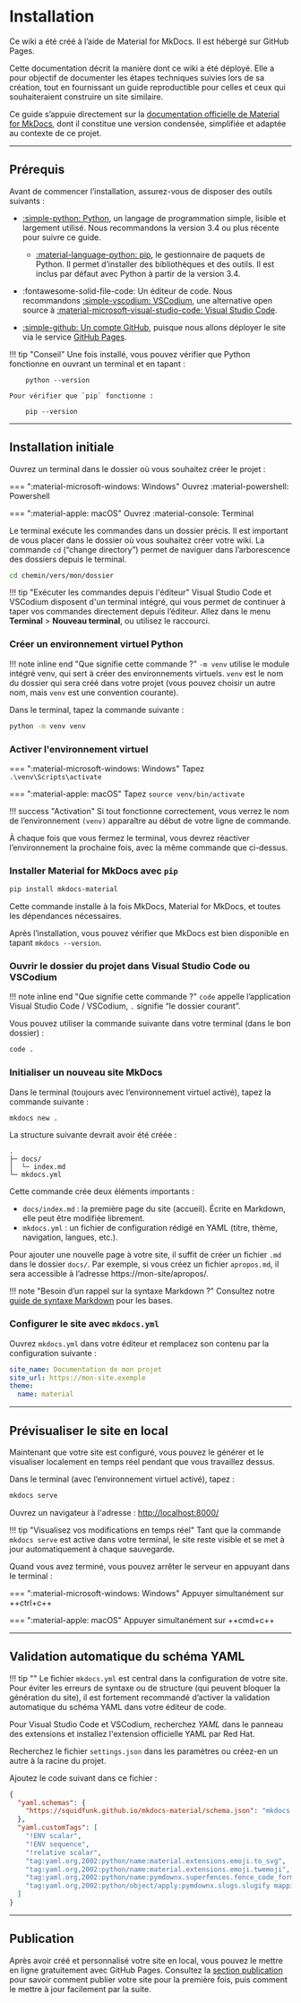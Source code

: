 # Installation

Ce wiki a été créé à l’aide de Material for MkDocs. Il est hébergé sur GitHub Pages.

Cette documentation décrit la manière dont ce wiki a été déployé. Elle a pour objectif de documenter les étapes techniques suivies lors de sa création, tout en fournissant un guide reproductible pour celles et ceux qui souhaiteraient construire un site similaire.

Ce guide s’appuie directement sur la [documentation officielle de Material for MkDocs](https://squidfunk.github.io/mkdocs-material/getting-started/), dont il constitue une version condensée, simplifiée et adaptée au contexte de ce projet.

---

## Prérequis

Avant de commencer l’installation, assurez-vous de disposer des outils suivants :

- [:simple-python: Python](https://www.python.org/downloads/), un langage de programmation simple, lisible et largement utilisé. Nous recommandons la version 3.4 ou plus récente pour suivre ce guide.

    - [:material-language-python: pip](https://pip.pypa.io/en/stable/installation/), le gestionnaire de paquets de Python. Il permet d’installer des bibliothèques et des outils. Il est inclus par défaut avec Python à partir de la version 3.4.

- :fontawesome-solid-file-code: Un éditeur de code. Nous recommandons [:simple-vscodium: VSCodium](https://vscodium.com/), une alternative open source à [:material-microsoft-visual-studio-code: Visual Studio Code](https://code.visualstudio.com/).

- [:simple-github: Un compte GitHub](http://github.com/), puisque nous allons déployer le site via le service [GitHub Pages](https://pages.github.com/).

!!! tip "Conseil"
    Une fois installé, vous pouvez vérifier que Python fonctionne en ouvrant un terminal et en tapant :

        python --version
        
    Pour vérifier que `pip` fonctionne :

        pip --version

---

## Installation initiale

Ouvrez un terminal dans le dossier où vous souhaitez créer le projet :

=== ":material-microsoft-windows: Windows"
    Ouvrez :material-powershell: Powershell

=== ":material-apple: macOS"
    Ouvrez :material-console: Terminal

Le terminal exécute les commandes dans un dossier précis. Il est important de vous placer dans le dossier où vous souhaitez créer votre wiki.
La commande `cd` (“change directory”) permet de naviguer dans l’arborescence des dossiers depuis le terminal.

```bash
cd chemin/vers/mon/dossier
```

!!! tip "Exécuter les commandes depuis l'éditeur"
    Visual Studio Code et VSCodium disposent d'un terminal intégré, qui vous permet de continuer à taper vos commandes directement depuis l’éditeur. Allez dans le menu **Terminal** > **Nouveau terminal**, ou utilisez le raccourci.

### Créer un environnement virtuel Python

!!! note inline end "Que signifie cette commande ?"
    `-m venv` utilise le module intégré venv, qui sert à créer des environnements virtuels.
    `venv` est le nom du dossier qui sera créé dans votre projet (vous pouvez choisir un autre nom, mais `venv` est une convention courante).

Dans le terminal, tapez la commande suivante :

```bash
python -m venv venv
```

### Activer l'environnement virtuel

=== ":material-microsoft-windows: Windows"
    Tapez `.\venv\Scripts\activate`

=== ":material-apple: macOS"
    Tapez `source venv/bin/activate`

!!! success "Activation"
    Si tout fonctionne correctement, vous verrez le nom de l’environnement `(venv)` apparaître au début de votre ligne de commande.

À chaque fois que vous fermez le terminal, vous devrez réactiver l’environnement la prochaine fois, avec la même commande que ci-dessus.

### Installer Material for MkDocs avec `pip`

```bash
pip install mkdocs-material
```

Cette commande installe à la fois MkDocs, Material for MkDocs, et toutes les dépendances nécessaires.

Après l’installation, vous pouvez vérifier que MkDocs est bien disponible en tapant `mkdocs --version`.

### Ouvrir le dossier du projet dans Visual Studio Code ou VSCodium

!!! note inline end "Que signifie cette commande ?"
    `code` appelle l’application Visual Studio Code / VSCodium, 
    `.` signifie “le dossier courant”.

Vous pouvez utiliser la commande suivante dans votre terminal (dans le bon dossier) :

```bash
code .
```

### Initialiser un nouveau site MkDocs

Dans le terminal (toujours avec l’environnement virtuel activé), tapez la commande suivante :

```bash
mkdocs new .
```

La structure suivante devrait avoir été créée :

```psql
.
├─ docs/
│  └─ index.md
└─ mkdocs.yml
```

Cette commande crée deux éléments importants :

- `docs/index.md` : la première page du site (accueil). Écrite en Markdown, elle peut être modifiée librement.
- `mkdocs.yml` : un fichier de configuration rédigé en YAML (titre, thème, navigation, langues, etc.).

Pour ajouter une nouvelle page à votre site, il suffit de créer un fichier `.md` dans le dossier `docs/`.
Par exemple, si vous créez un fichier `apropos.md`, il sera accessible à l’adresse https://mon-site/apropos/.

!!! note "Besoin d’un rappel sur la syntaxe Markdown ?"
    Consultez notre [guide de syntaxe Markdown](../structure/#markdown) pour les bases.

### Configurer le site avec `mkdocs.yml` 

Ouvrez `mkdocs.yml` dans votre éditeur et remplacez son contenu par la configuration suivante :

```yaml title="mkdocs.yml"
site_name: Documentation de mon projet
site_url: https://mon-site.exemple
theme:
  name: material
```

---

## Prévisualiser le site en local

Maintenant que votre site est configuré, vous pouvez le générer et le visualiser localement en temps réel pendant que vous travaillez dessus.

Dans le terminal (avec l’environnement virtuel activé), tapez :

```bash
mkdocs serve
```

Ouvrez un navigateur à l'adresse : [http://localhost:8000/](http://localhost:8000/)

!!! tip "Visualisez vos modifications en temps réel"
    Tant que la commande `mkdocs serve` est active dans votre terminal, le site reste visible et se met à jour automatiquement à chaque sauvegarde.

Quand vous avez terminé, vous pouvez arrêter le serveur en appuyant dans le terminal :

=== ":material-microsoft-windows: Windows"
    Appuyer simultanément sur ++ctrl+c++

=== ":material-apple: macOS"
    Appuyer simultanément sur ++cmd+c++

---

## Validation automatique du schéma YAML

!!! tip ""
    Le fichier `mkdocs.yml` est central dans la configuration de votre site. Pour éviter les erreurs de syntaxe ou de structure (qui peuvent bloquer la génération du site), il est fortement recommandé d’activer la validation automatique du schéma YAML dans votre éditeur de code.

Pour Visual Studio Code et VSCodium, recherchez *YAML* dans le panneau des extensions et installez l'extension officielle YAML par Red Hat.

Recherchez le fichier `settings.json` dans les paramètres ou créez-en un autre à la racine du projet.

Ajoutez le code suivant dans ce fichier :

```json title="settings.json"
{
  "yaml.schemas": {
    "https://squidfunk.github.io/mkdocs-material/schema.json": "mkdocs.yml"
  },
  "yaml.customTags": [ 
    "!ENV scalar",
    "!ENV sequence",
    "!relative scalar",
    "tag:yaml.org,2002:python/name:material.extensions.emoji.to_svg",
    "tag:yaml.org,2002:python/name:material.extensions.emoji.twemoji",
    "tag:yaml.org,2002:python/name:pymdownx.superfences.fence_code_format",
    "tag:yaml.org,2002:python/object/apply:pymdownx.slugs.slugify mapping"
  ]
}
```

---

## Publication

Après avoir créé et personnalisé votre site en local, vous pouvez le mettre en ligne gratuitement avec GitHub Pages. Consultez la [section publication](../publish) pour savoir comment publier votre site pour la première fois, puis comment le mettre à jour facilement par la suite.
